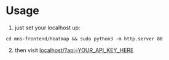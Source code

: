 # Usage

1. just set your localhost up:
```
cd mns-frontend/heatmap && sudo python3 -m http.server 80
```

2. then visit [localhost/?api=YOUR_API_KEY_HERE](http://localhost/?api=YOUR_API_KEY_HERE)

